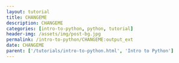 ```yaml
---
layout: tutorial
title: CHANGEME
description: CHANGEME
categories: [intro-to-python, python, tutorial]
header-img: /assets/img/post-bg.jpg
permalink: /intro-to-python/CHANGEME:output_ext
date: CHANGEME
parent: ['/tutorials/intro-to-python.html', 'Intro to Python']
---
```

